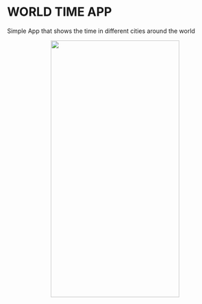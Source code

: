 # WORLD TIME APP

Simple App that shows the time in different cities around the world 
<HTML>
<BODY>
  <p style="text-align:center;"><img src="ezgif-6-008d7401b471.gif" height="600" width="300"></p>
</BODY>
</HTML>
